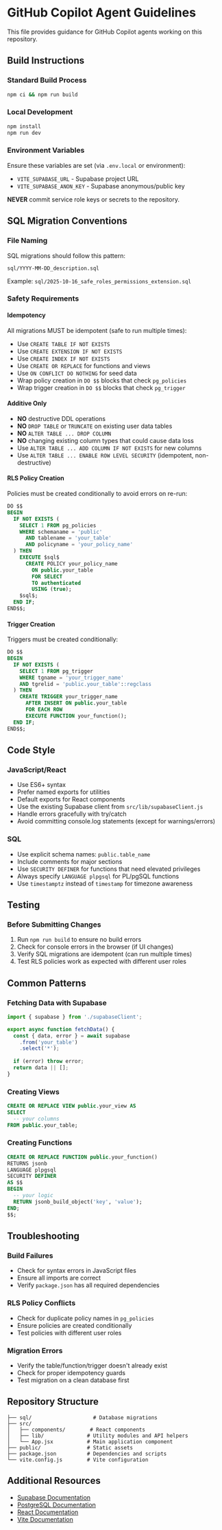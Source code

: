 # GitHub Copilot Agent Guidelines

This file provides guidance for GitHub Copilot agents working on this repository.

## Build Instructions

### Standard Build Process
```bash
npm ci && npm run build
```

### Local Development
```bash
npm install
npm run dev
```

### Environment Variables
Ensure these variables are set (via `.env.local` or environment):
- `VITE_SUPABASE_URL` - Supabase project URL
- `VITE_SUPABASE_ANON_KEY` - Supabase anonymous/public key

**NEVER** commit service role keys or secrets to the repository.

## SQL Migration Conventions

### File Naming
SQL migrations should follow this pattern:
```
sql/YYYY-MM-DD_description.sql
```

Example: `sql/2025-10-16_safe_roles_permissions_extension.sql`

### Safety Requirements

#### Idempotency
All migrations MUST be idempotent (safe to run multiple times):
- Use `CREATE TABLE IF NOT EXISTS`
- Use `CREATE EXTENSION IF NOT EXISTS`
- Use `CREATE INDEX IF NOT EXISTS`
- Use `CREATE OR REPLACE` for functions and views
- Use `ON CONFLICT DO NOTHING` for seed data
- Wrap policy creation in `DO $$` blocks that check `pg_policies`
- Wrap trigger creation in `DO $$` blocks that check `pg_trigger`

#### Additive Only
- **NO** destructive DDL operations
- **NO** `DROP TABLE` or `TRUNCATE` on existing user data tables
- **NO** `ALTER TABLE ... DROP COLUMN`
- **NO** changing existing column types that could cause data loss
- Use `ALTER TABLE ... ADD COLUMN IF NOT EXISTS` for new columns
- Use `ALTER TABLE ... ENABLE ROW LEVEL SECURITY` (idempotent, non-destructive)

#### RLS Policy Creation
Policies must be created conditionally to avoid errors on re-run:

```sql
DO $$
BEGIN
  IF NOT EXISTS (
    SELECT 1 FROM pg_policies
    WHERE schemaname = 'public' 
      AND tablename = 'your_table' 
      AND policyname = 'your_policy_name'
  ) THEN
    EXECUTE $sql$
      CREATE POLICY your_policy_name
        ON public.your_table
        FOR SELECT
        TO authenticated
        USING (true);
    $sql$;
  END IF;
END$$;
```

#### Trigger Creation
Triggers must be created conditionally:

```sql
DO $$
BEGIN
  IF NOT EXISTS (
    SELECT 1 FROM pg_trigger 
    WHERE tgname = 'your_trigger_name' 
    AND tgrelid = 'public.your_table'::regclass
  ) THEN
    CREATE TRIGGER your_trigger_name
      AFTER INSERT ON public.your_table
      FOR EACH ROW
      EXECUTE FUNCTION your_function();
  END IF;
END$$;
```

## Code Style

### JavaScript/React
- Use ES6+ syntax
- Prefer named exports for utilities
- Default exports for React components
- Use the existing Supabase client from `src/lib/supabaseClient.js`
- Handle errors gracefully with try/catch
- Avoid committing console.log statements (except for warnings/errors)

### SQL
- Use explicit schema names: `public.table_name`
- Include comments for major sections
- Use `SECURITY DEFINER` for functions that need elevated privileges
- Always specify `LANGUAGE plpgsql` for PL/pgSQL functions
- Use `timestamptz` instead of `timestamp` for timezone awareness

## Testing

### Before Submitting Changes
1. Run `npm run build` to ensure no build errors
2. Check for console errors in the browser (if UI changes)
3. Verify SQL migrations are idempotent (can run multiple times)
4. Test RLS policies work as expected with different user roles

## Common Patterns

### Fetching Data with Supabase
```javascript
import { supabase } from './supabaseClient';

export async function fetchData() {
  const { data, error } = await supabase
    .from('your_table')
    .select('*');
  
  if (error) throw error;
  return data || [];
}
```

### Creating Views
```sql
CREATE OR REPLACE VIEW public.your_view AS
SELECT 
  -- your columns
FROM public.your_table;
```

### Creating Functions
```sql
CREATE OR REPLACE FUNCTION public.your_function()
RETURNS jsonb
LANGUAGE plpgsql
SECURITY DEFINER
AS $$
BEGIN
  -- your logic
  RETURN jsonb_build_object('key', 'value');
END;
$$;
```

## Troubleshooting

### Build Failures
- Check for syntax errors in JavaScript files
- Ensure all imports are correct
- Verify `package.json` has all required dependencies

### RLS Policy Conflicts
- Check for duplicate policy names in `pg_policies`
- Ensure policies are created conditionally
- Test policies with different user roles

### Migration Errors
- Verify the table/function/trigger doesn't already exist
- Check for proper idempotency guards
- Test migration on a clean database first

## Repository Structure

```
├── sql/                    # Database migrations
├── src/
│   ├── components/        # React components
│   ├── lib/              # Utility modules and API helpers
│   └── App.jsx           # Main application component
├── public/               # Static assets
├── package.json          # Dependencies and scripts
└── vite.config.js        # Vite configuration
```

## Additional Resources

- [Supabase Documentation](https://supabase.com/docs)
- [PostgreSQL Documentation](https://www.postgresql.org/docs/)
- [React Documentation](https://react.dev/)
- [Vite Documentation](https://vitejs.dev/)
